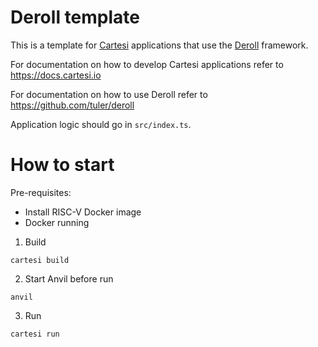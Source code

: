 # Deroll template

This is a template for [Cartesi](https://cartesi.io) applications that use the [Deroll](https://github.com/tuler/deroll) framework.

For documentation on how to develop Cartesi applications refer to https://docs.cartesi.io

For documentation on how to use Deroll refer to https://github.com/tuler/deroll

Application logic should go in `src/index.ts`.

# How to start

Pre-requisites:

- Install RISC-V Docker image
- Docker running

1. Build

```shell
cartesi build
```

2. Start Anvil before run

```shell
anvil
```

3. Run

```shell
cartesi run
```

